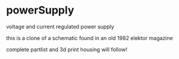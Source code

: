 # powerSupply
voltage and current regulated power supply

this is a clone of a schematic found in an old 1982 elektor magazine

complete partlist and 3d print housing will follow!
